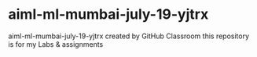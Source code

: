# aiml-ml-mumbai-july-19-yjtrx
aiml-ml-mumbai-july-19-yjtrx created by GitHub Classroom
this repository is for my Labs & assignments
